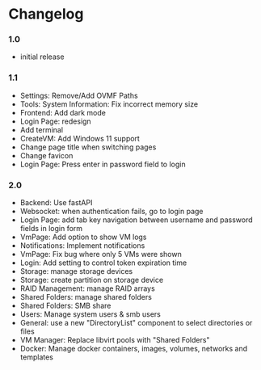 # Changelog
### 1.0
- initial release

### 1.1
- Settings: Remove/Add OVMF Paths
- Tools: System Information: Fix incorrect memory size
- Frontend: Add dark mode
- Login Page: redesign
- Add terminal
- CreateVM: Add Windows 11 support
- Change page title when switching pages
- Change favicon
- Login Page: Press enter in password field to login

### 2.0
- Backend: Use fastAPI
- Websocket: when authentication fails, go to login page
- Login Page: add tab key navigation between username and password fields in login form
- VmPage: Add option to show VM logs
- Notifications: Implement notifications
- VmPage: Fix bug where only 5 VMs were shown
- Login: Add setting to control token expiration time
- Storage: manage storage devices
- Storage: create partition on storage device
- RAID Management: manage RAID arrays
- Shared Folders: manage shared folders
- Shared Folders: SMB share
- Users: Manage system users & smb users
- General: use a new "DirectoryList" component to select directories or files
- VM Manager: Replace libvirt pools with "Shared Folders"
- Docker: Manage docker containers, images, volumes, networks and templates
